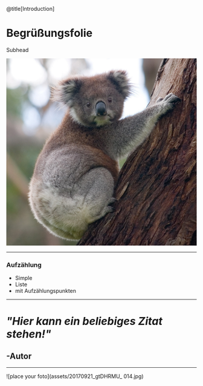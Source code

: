 @title[Introduction]

# Begrüßungsfolie

Subhead

![Beliebiges Foto](assets/Koala_climbing_tree.jpg)

---
           
             
              
### Aufzählung
     
* Simple 
* Liste
* mit Aufzählungspunkten

---

# *"Hier kann ein beliebiges Zitat stehen!"*
## -Autor

---

![place your foto](assets/20170921_gtDHRMU_ 014.jpg)
